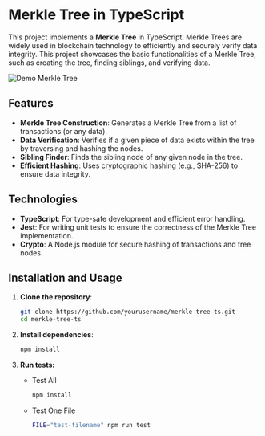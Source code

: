 # Merkle Tree in TypeScript

This project implements a **Merkle Tree** in TypeScript. Merkle Trees are widely used in blockchain technology to efficiently and securely verify data integrity. This project showcases the basic functionalities of a Merkle Tree, such as creating the tree, finding siblings, and verifying data.

![Demo Merkle Tree](https://github.com/user-attachments/assets/9783e5fd-25fb-4c7d-ab25-0dc04855be55)

## Features

- **Merkle Tree Construction**: Generates a Merkle Tree from a list of transactions (or any data).
- **Data Verification**: Verifies if a given piece of data exists within the tree by traversing and hashing the nodes.
- **Sibling Finder**: Finds the sibling node of any given node in the tree.
- **Efficient Hashing**: Uses cryptographic hashing (e.g., SHA-256) to ensure data integrity.

## Technologies

- **TypeScript**: For type-safe development and efficient error handling.
- **Jest**: For writing unit tests to ensure the correctness of the Merkle Tree implementation.
- **Crypto**: A Node.js module for secure hashing of transactions and tree nodes.

## Installation and Usage

1. **Clone the repository**:

   ```bash
   git clone https://github.com/yourusername/merkle-tree-ts.git
   cd merkle-tree-ts
   ```

2. **Install dependencies**:

   ```bash
   npm install
   ```

3. **Run tests:**
   - Test All
     ```bash
     npm install
     ```
   - Test One File
     ```bash
     FILE="test-filename" npm run test
     ```
